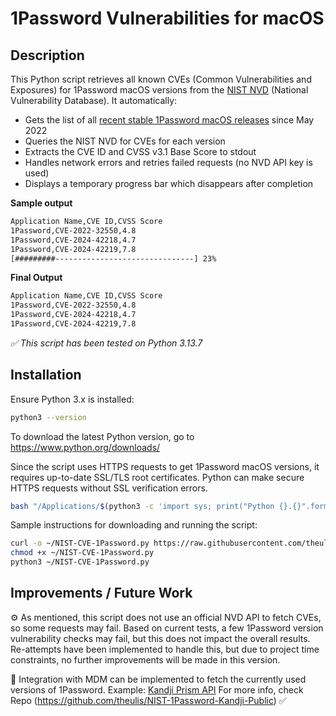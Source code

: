 # 1Password Vulnerabilities for macOS

## Description

This Python script retrieves all known CVEs (Common Vulnerabilities and Exposures) for 1Password macOS versions from the [NIST NVD](https://nvd.nist.gov/) (National Vulnerability Database).  It automatically:

- Gets the list of all [recent stable 1Password macOS releases](https://releases.1password.com/mac/stable/) since May 2022
- Queries the NIST NVD for CVEs for each version  
- Extracts the CVE ID and CVSS v3.1 Base Score to stdout  
- Handles network errors and retries failed requests (no NVD API key is used)  
- Displays a temporary progress bar which disappears after completion

**Sample output**
```bash
Application Name,CVE ID,CVSS Score
1Password,CVE-2022-32550,4.8
1Password,CVE-2024-42218,4.7
1Password,CVE-2024-42219,7.8
[#########-------------------------------] 23%
```

**Final Output**
```bash
Application Name,CVE ID,CVSS Score
1Password,CVE-2022-32550,4.8
1Password,CVE-2024-42218,4.7
1Password,CVE-2024-42219,7.8
```

*✅ This script has been tested on Python 3.13.7*

## Installation

Ensure Python 3.x is installed:

```bash
python3 --version
```

To download the latest Python version, go to https://www.python.org/downloads/

Since the script uses HTTPS requests to get 1Password macOS versions, it requires up-to-date SSL/TLS root certificates. Python can make secure HTTPS requests without SSL verification errors.

```bash
bash "/Applications/$(python3 -c 'import sys; print("Python {}.{}".format(sys.version_info.major, sys.version_info.minor))')/Install Certificates.command"
```

Sample instructions for downloading and running the script:

```bash
curl -o ~/NIST-CVE-1Password.py https://raw.githubusercontent.com/theulis/NIST-1Password-Public/refs/heads/main/NIST-CVE-1Password.py
chmod +x ~/NIST-CVE-1Password.py
python3 ~/NIST-CVE-1Password.py
```

## Improvements / Future Work
⚙️ As mentioned, this script does not use an official NVD API to fetch CVEs, so some requests may fail. Based on current tests, a few 1Password version vulnerability checks may fail, but this does not impact the overall results. Re-attempts have been implemented to handle this, but due to project time constraints, no further improvements will be made in this version. 

🔗 Integration with MDM can be implemented to fetch the currently used versions of 1Password. Example: [Kandji Prism API](https://api-docs.kandji.io/#0de36993-c9d8-4d58-8dce-a2616bc2e743)
For more info, check Repo (https://github.com/theulis/NIST-1Password-Kandji-Public) ✅
